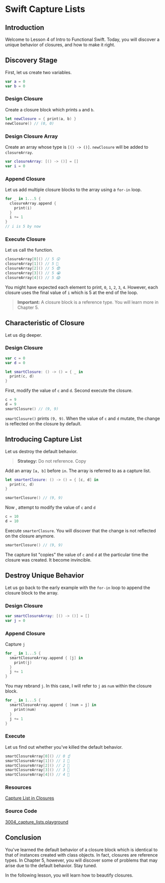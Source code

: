 # Swift Capture Lists

## Introduction
Welcome to Lesson 4 of Intro to Functional Swift. Today, you will discover a unique behavior of closures, and how to make it right.

## Discovery Stage
First, let us create two variables.

```swift
var a = 0
var b = 0
```

### Design Closure
Create a closure block which prints `a` and `b`.

```swift
let newClosure = { print(a, b) }
newClosure() // (0, 0)
```

### Design Closure Array
Create an array whose type is `[() -> ()]`. `newClosure` will be added to `closureArray`.

```swift
var closureArray: [() -> ()] = []
var i = 0
```

### Append Closure
Let us add multiple closure blocks to the array using a `for-in` loop.

```swift
for _ in 1...5 {
  closureArray.append {
    print(i)
  }
  i += 1
}
// i is 5 by now
```

### Execute Closure
Let us call the function.

```swift
closureArray[0]() // 5 😲
closureArray[1]() // 5 🤔
closureArray[2]() // 5 😨
closureArray[3]() // 5 😭
closureArray[4]() // 5 😱
```

You might have expected each element to print, `0`, `1`, `2`, `3`, `4`. However, each closure uses the final value of `i` which is 5 at the end of the loop.

> **Important:** A closure block is  a reference type. You will learn more in Chapter 5.

## Characteristic of Closure
Let us dig deeper.

### Design Closure
```swift
var c = 0
var d = 0

let smartClosure: () -> () = { _ in
  print(c, d)
}
```

First, modify the value of `c` and `d`. Second execute the closure.

```swift
c = 9
d = 9
smartClosure() // (9, 9)
```

`smartClosure()` prints `(9, 9)`. When the value of `c` and `d` mutate, the change is reflected on the closure by default.

## Introducing Capture List
Let us destroy the default behavior.

> **Strategy:** Do not reference. Copy

Add an array `[a, b]` before `in`. The array is referred to as a capture list.

```swift
let smarterClosure: () -> () = { [c, d] in
  print(c, d)
}

smarterClosure() // (9, 9)
```

Now , attempt to modify the value of `c` and `d`

```swift
c = 10
d = 10
```

Execute `smarterClosure`. You will discover that the change is not reflected on the closure anymore.

```swift
smarterClosure() // (9, 9)
```

The capture list "copies" the value of `c` and `d` at the particular time the closure was created. It become invincible.


## Destroy Unique Behavior
Let us go back to the early example with the `for-in` loop to append the closure block to the array.

### Design Closure
```swift
var smartClosureArray: [() -> ()] = []
var j = 0
```

### Append Closure
Capture `j`

```swift
for _ in 1...5 {
  smartClosureArray.append { [j] in
    print(j)
  }
  j += 1
}
```

You may rebrand `j`. In this case, I will refer to `j` as `num` within the closure block.

```swift
for _ in 1...5 {
  smartClosureArray.append { [num = j] in
    print(num)
  }
  j += 1
}
```
### Execute
Let us find out whether you've killed the default behavior.

```swift
smartClosureArray[0]() // 0 ☝️
smartClosureArray[1]() // 1 💪
smartClosureArray[2]() // 2 🎁
smartClosureArray[3]() // 3 🎉
smartClosureArray[4]() // 4 🎅
```


### Resources
[Capture List in Closures]

[Capture List in Closures]: https://blog.bobthedeveloper.io/swift-capture-list-in-closures-e28282c71b95

### Source Code
[3004_capture_lists.playground](https://www.dropbox.com/sh/4gn1y6if86aeciw/AABVwstQZJCqGnNfKPfRo76ja?dl=0)

## Conclusion
You've learned the default behavior of a closure block which is identical to that of instances created with class objects. In fact, closures are reference types. In Chapter 5, however, you will discover some of problems that may arise due to the default behavior. Stay tuned.

In the following lesson, you will learn how to beautify closures.
